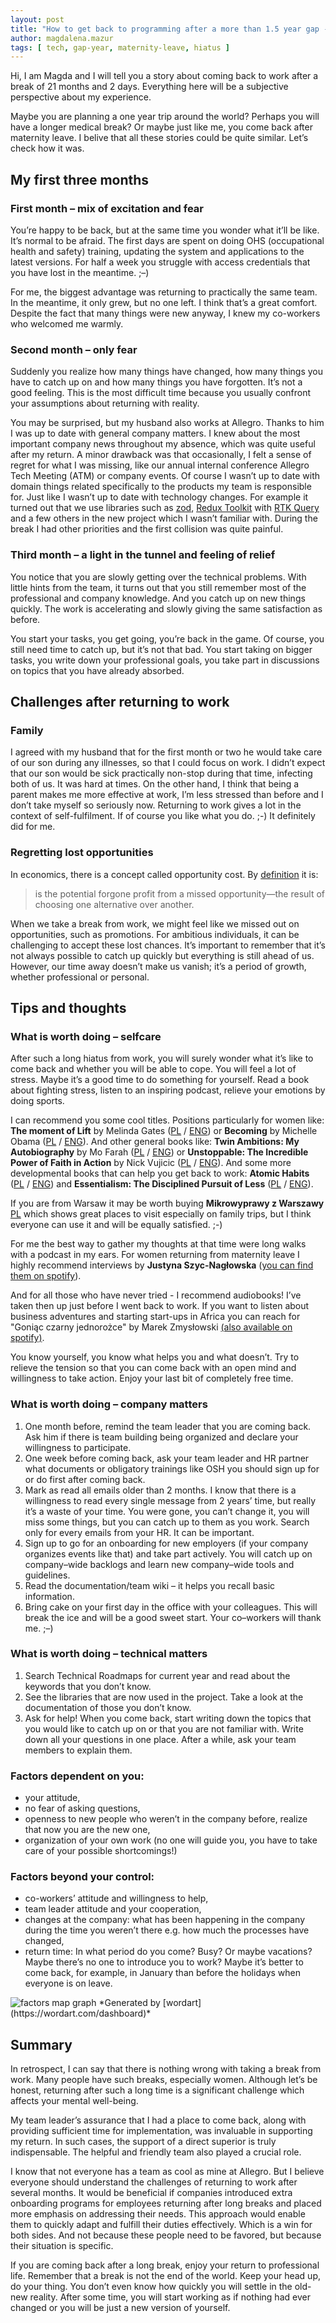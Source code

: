 ```yaml
---
layout: post
title: "How to get back to programming after a more than 1.5 year gap - subjective thoughts and tips"
author: magdalena.mazur
tags: [ tech, gap-year, maternity-leave, hiatus ]
---
```


Hi, I am Magda and I will tell you a story about coming back to work after a break of 21 months and 2 days. Everything here will be a subjective perspective about my experience.

Maybe you are planning a one year trip around the world? Perhaps you will have a longer medical break? Or maybe just like me, you come back after maternity leave. I belive that all these stories could be quite similar. Let’s check how it was.

## My first three months
### First month – mix of excitation and fear
You’re happy to be back, but at the same time you wonder what it’ll be like. It’s normal to be afraid. The first days are spent on doing OHS (occupational health and safety) training, updating the system and applications to the latest versions. For half a week you struggle with access credentials that you have lost in the meantime. ;–)

For me, the biggest advantage was returning to practically the same team. In the meantime, it only grew, but no one left. I think that’s a great comfort. Despite the fact that many things were new anyway, I knew my co-workers who welcomed me warmly.

### Second month – only fear
Suddenly you realize how many things have changed, how many things you have to catch up on and how many things you have forgotten. It’s not a good feeling. This is the most difficult time because you usually confront your assumptions about returning with reality.

You may be surprised, but my husband also works at Allegro. Thanks to him I was up to date with general company matters. I knew about the most important company news throughout my absence, which was quite useful after my return. A minor drawback was that occasionally, I felt a sense of regret for what I was missing, like our annual internal conference Allegro Tech Meeting (ATM) or company events. Of course I wasn’t up to date with domain things related specifically to the products my team is responsible for. Just like I wasn’t up to date with technology changes. For example it turned out that we use libraries such as [zod](https://zod.dev/), [Redux Toolkit](https://redux-toolkit.js.org/) with [RTK Query](https://redux-toolkit.js.org/rtk-query/overview) and a few others in the new project which I wasn’t familiar with. During the break I had other priorities and the first collision was quite painful.

### Third month – a light in the tunnel and feeling of relief
You notice that you are slowly getting over the technical problems. With little hints from the team, it turns out that you still remember most of the professional and company knowledge. And you catch up on new things quickly. The work is accelerating and slowly giving the same satisfaction as before.

You start your tasks, you get going, you’re back in the game. Of course, you still need time to catch up, but it’s not that bad. You start taking on bigger tasks, you write down your professional goals, you take part in discussions on topics that you have already absorbed.

## Challenges after returning to work
### Family
I agreed with my husband that for the first month or two he would take care of our son during any illnesses, so that I could focus on work. I didn’t expect that our son would be sick practically non-stop during that time, infecting both of us. It was hard at times. On the other hand, I think that being a parent makes me more effective at work, I’m less stressed than before and I don’t take myself so seriously now. Returning to work gives a lot in the context of self-fulfilment. If of course you like what you do. ;-) It definitely did for me.

### Regretting lost opportunities
In economics, there is a concept called opportunity cost. By [definition](https://www.investopedia.com/terms/o/opportunitycost.asp) it is:
> is the potential forgone profit from a missed opportunity—the result of choosing one alternative over another.

When we take a break from work, we might feel like we missed out on opportunities, such as promotions. For ambitious individuals, it can be challenging to accept these lost chances. It’s important to remember that it’s not always possible to catch up quickly but everything is still ahead of us. However, our time away doesn’t make us vanish; it’s a period of growth, whether professional or personal.


## Tips and thoughts
### What is worth doing – selfcare
After such a long hiatus from work, you will surely wonder what it’s like to come back and whether you will be able to cope. You will feel a lot of stress. Maybe it’s a good time to do something for yourself. Read a book about fighting stress, listen to an inspiring podcast, relieve your emotions by doing sports.

I can recommend you some cool titles. Positions particularly for women like: **The moment of Lift** by Melinda Gates ([PL](https://lubimyczytac.pl/ksiazka/4887800/moment-zwrotny-jak-kobiety-rosna-w-sile-i-zmieniaja-swiat) / [ENG](https://www.goodreads.com/book/show/40776644-the-moment-of-lift)) or **Becoming** by Michelle Obama ([PL](https://lubimyczytac.pl/ksiazka/4843558/becoming-moja-historia) / [ENG](https://www.goodreads.com/book/show/38746485-becoming)). And other general books like: **Twin Ambitions: My Autobiography** by Mo Farah ([PL](https://lubimyczytac.pl/ksiazka/217113/sila-ambicji-autobiografia) / [ENG](https://www.goodreads.com/book/show/18691317-twin-ambitions)) or **Unstoppable: The Incredible Power of Faith in Action** by Nick Vujicic ([PL](https://lubimyczytac.pl/ksiazka/250660/niezwyciezony-potega-wiary-w-dzialaniu) / [ENG](https://www.goodreads.com/book/show/13414984-unstoppable)). And some more developmental books that can help you get back to work: **Atomic Habits** ([PL](https://lubimyczytac.pl/ksiazka/4898707/atomowe-nawyki-drobne-zmiany-niezwykle-efekty) / [ENG](https://www.goodreads.com/book/show/40121378-atomic-habits)) and **Essentialism: The Disciplined Pursuit of Less** ([PL](https://lubimyczytac.pl/ksiazka/274606/esencjalista) / [ENG](https://www.goodreads.com/book/show/18077875-essentialism)).

If you are from Warsaw it may be worth buying **Mikrowyprawy z Warszawy** [PL](https://lubimyczytac.pl/ksiazka/5022822/mikrowyprawy-z-warszawy-57-nieoczywistych-wycieczek-ktore-uratuja-twoj-weekend) which shows great places to visit especially on family trips, but I think everyone can use it and will be equally satisfied. ;-)

For me the best way to gather my thoughts at that time were long walks with a podcast in my ears. For women returning from maternity leave I highly recommend interviews by **Justyna Szyc-Nagłowska** ([you can find them on spotify](https://open.spotify.com/show/35MviC625A7uHqNjjK94Em)).

And for all those who have never tried - I recommend audiobooks! I’ve taken then up just before I went back to work. If you want to listen about business adventures and starting start-ups in Africa you can reach for "Goniąc czarny jednorożce" by Marek Zmysłowski [(also available on spotify)](https://open.spotify.com/show/5jZzksvkBSMHGGrKeyhIzI).

You know yourself, you know what helps you and what doesn’t. Try to relieve the tension so that you can come back with an open mind and willingness to take action. Enjoy your last bit of completely free time.

### What is worth doing – company matters
1. One month before, remind the team leader that you are coming back. Ask him if there is team building being organized and declare your willingness to participate.
1. One week before coming back, ask your team leader and HR partner what documents or obligatory trainings like OSH you should sign up for or do first after coming back.
2. Mark as read all emails older than 2 months. I know that there is a willingness to read every single message from 2 years’ time, but really it’s a waste of your time. You were gone, you can’t change it, you will miss some things, but you can catch up to them as you work. Search only for every emails from your HR. It can be important.
3. Sign up to go for an onboarding for new employers (if your company organizes events like that) and take part actively. You will catch up on company–wide backlogs and learn new company–wide tools and guidelines.
4. Read the documentation/team wiki – it helps you recall basic information.
5. Bring cake on your first day in the office with your colleagues. This will break the ice and will be a good sweet start. Your co–workers will thank me. ;–)

### What is worth doing – technical matters
1. Search Technical Roadmaps for current year and read about the keywords that you don’t know.
2. See the libraries that are now used in the project. Take a look at the documentation of those you don’t know.
3. Ask for help! When you come back, start writing down the topics that you would like to catch up on or that you are not familiar with. Write down all your questions in one place. After a while, ask your team members to explain them.

### Factors dependent on you:
* your attitude,
* no fear of asking questions,
* openness to new people who weren’t in the company before, realize that now you are the new one,
* organization of your own work (no one will guide you, you have to take care of your possible shortcomings!)

### Factors beyond your control:
* co-workers’ attitude and willingness to help,
* team leader attitude and your cooperation,
* changes at the company: what has been happening in the company during the time you weren’t there e.g. how much the processes have changed,
* return time: In what period do you come? Busy? Or maybe vacations? Maybe there’s no one to introduce you to work? Maybe it’s better to come back, for example, in January than before the holidays when everyone is on leave.

<img src="/assets/img/articles/2024-08-19-how-to-come-back-to-programming/word-map.jpeg" alt="factors map graph" class="small-image" />
*Generated by [wordart](https://wordart.com/dashboard)*

## Summary
In retrospect, I can say that there is nothing wrong with taking a break from work. Many people have such breaks, especially women. Although let’s be honest, returning after such a long time is a significant challenge which affects your mental well-being.

My team leader’s assurance that I had a place to come back, along with providing sufficient time for implementation, was invaluable in supporting my return. In such cases, the support of a direct superior is truly indispensable. The helpful and friendly team also played a crucial role.

I know that not everyone has a team as cool as mine at Allegro. But I believe everyone should understand the challenges of returning to work after several months. It would be beneficial if companies introduced extra onboarding programs for employees returning after long breaks and placed more emphasis on addressing their needs. This approach would enable them to quickly adapt and fulfill their duties effectively. Which is a win for both sides. And not because these people need to be favored, but because their situation is specific.

If you are coming back after a long break, enjoy your return to professional life. Remember that a break is not the end of the world. Keep your head up, do your thing. You don’t even know how quickly you will settle in the old-new reality. After some time, you will start working as if nothing had ever changed or you will be just a new version of yourself.